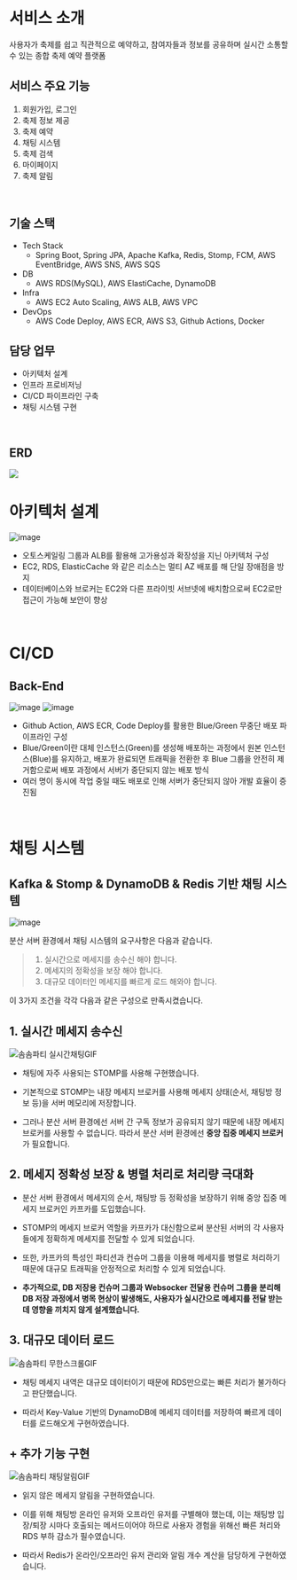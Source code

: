 # 서비스 소개
사용자가 축제를 쉽고 직관적으로 예약하고, 참여자들과 정보를 공유하며 실시간 소통할 수 있는 종합 축제 예약 플랫폼

## 서비스 주요 기능
1. 회원가입, 로그인
2. 축제 정보 제공
3. 축제 예약 
4. 채팅 시스템
5. 축제 검색
6. 마이페이지
7. 축제 알림 


<br/>


## 기술 스택
- Tech Stack
  - Spring Boot, Spring JPA, Apache Kafka, Redis, Stomp, FCM, AWS EventBridge, AWS SNS, AWS SQS
- DB
  - AWS RDS(MySQL), AWS ElastiCache, DynamoDB
- Infra
  - AWS EC2 Auto Scaling, AWS ALB, AWS VPC
- DevOps
  - AWS Code Deploy, AWS ECR, AWS S3, Github Actions, Docker
 
## 담당 업무 
- 아키텍처 설계
- 인프라 프로비저닝
- CI/CD 파이프라인 구축
- 채팅 시스템 구현


<br/>

## ERD
<img src="https://github.com/user-attachments/assets/ce39f713-489f-46b5-b8aa-b778a05ecf27" />

<br/>


# 아키텍처 설계
![image](https://github.com/user-attachments/assets/bcd3da7f-7b91-4f23-93d5-1734c79c6f40)

- 오토스케일링 그룹과 ALB를 활용해 고가용성과 확장성을 지닌 아키텍처 구성
- EC2, RDS, ElasticCache 와 같은 리소스는 멀티 AZ 배포를 해 단일 장애점을 방지
- 데이터베이스와 브로커는 EC2와 다른 프라이빗 서브넷에 배치함으로써 EC2로만 접근이 가능해 보안이 향상


<br/>


# CI/CD
## Back-End
![image](https://github.com/user-attachments/assets/9e189e86-3002-415f-916c-6c47c2917f64)
![image](https://github.com/user-attachments/assets/06a1b010-6010-460a-b3ee-1c4803f59ffd)

- Github Action, AWS ECR, Code Deploy를 활용한 Blue/Green 무중단 배포 파이프라인 구성
- Blue/Green이란 대체 인스턴스(Green)를 생성해 배포하는 과정에서 원본 인스턴스(Blue)를 유지하고, 배포가 완료되면 트래픽을 전환한 후 Blue 그룹을 안전히 제거함으로써 배포 과정에서 서버가 중단되지 않는 배포 방식
- 여러 명이 동시에 작업 중일 때도 배포로 인해 서버가 중단되지 않아 개발 효율이 증진됨

<br/>


# 채팅 시스템

## Kafka & Stomp & DynamoDB & Redis 기반 채팅 시스템
![image](https://github.com/user-attachments/assets/ca1763a3-d521-4525-9da0-22dbe8be6b0f)

분산 서버 환경에서 채팅 시스템의 요구사항은 다음과 같습니다. 

> 1. 실시간으로 메세지를 송수신 해야 합니다.
> 2. 메세지의 정확성을 보장 해야 합니다. 
> 3. 대규모 데이터인 메세지를 빠르게 로드 해와야 합니다.

이 3가지 조건을 각각 다음과 같은 구성으로 만족시켰습니다.

## 1. 실시간 메세지 송수신

![솜솜파티 실시간채팅GIF](https://github.com/user-attachments/assets/e7b3333c-83f3-45d8-a0e0-f50c17e7221e)


- 채팅에 자주 사용되는 STOMP를 사용해 구현했습니다. 

- 기본적으로 STOMP는 내장 메세지 브로커를 사용해 메세지 상태(순서, 채팅방 정보 등)을 서버 메모리에 저장합니다.

- 그러나 분산 서버 환경에선 서버 간 구독 정보가 공유되지 않기 때문에 내장 메세지 브로커를 사용할 수 없습니다. 따라서 분산 서버 환경에선 **중앙 집중 메세지 브로커**가 필요합니다.

## 2. 메세지 정확성 보장 & 병렬 처리로 처리량 극대화

- 분산 서버 환경에서 메세지의 순서, 채팅방 등 정확성을 보장하기 위해 중앙 집중 메세지 브로커인 카프카를 도입했습니다.
  
- STOMP의 메세지 브로커 역할을 카프카가 대신함으로써 분산된 서버의 각 사용자들에게 정확하게 메세지를 전달할 수 있게 되었습니다.
  
- 또한, 카프카의 특성인 파티션과 컨슈머 그룹을 이용해 메세지를 병렬로 처리하기 때문에 대규모 트래픽을 안정적으로 처리할 수 있게 되었습니다.
  
- **추가적으로, DB 저장용 컨슈머 그룹과 Websocker 전달용 컨슈머 그룹을 분리해 DB 저장 과정에서 병목 현상이 발생해도, 사용자가 실시간으로 메세지를 전달 받는 데 영향을 끼치지 않게 설계했습니다.**

## 3.  대규모 데이터 로드

![솜솜파티 무한스크롤GIF](https://github.com/user-attachments/assets/76fd8e91-3e8b-4e58-9d18-c02255ba92d0)


- 채팅 메세지 내역은 대규모 데이터이기 때문에 RDS만으로는 빠른 처리가 불가하다고 판단했습니다.
  
- 따라서 Key-Value 기반의 DynamoDB에 메세지 데이터를 저장하여 빠르게 데이터를 로드해오게 구현하였습니다. 

## + 추가 기능 구현

![솜솜파티 채팅알림GIF](https://github.com/user-attachments/assets/a68216a8-ae4e-4ccd-a4dc-c86b8fe222c3)

- 읽지 않은 메세지 알림을 구현하였습니다.
  
- 이를 위해 채팅방 온라인 유저와 오프라인 유저를 구별해야 했는데, 이는 채팅방 입장/퇴장 시마다 호출되는 메서드이어야 하므로 사용자 경험을 위해선 빠른 처리와 RDS 부하 감소가 필수였습니다.
  
- 따라서 Redis가 온라인/오프라인 유저 관리와 알림 개수 계산을 담당하게 구현하였습니다.

